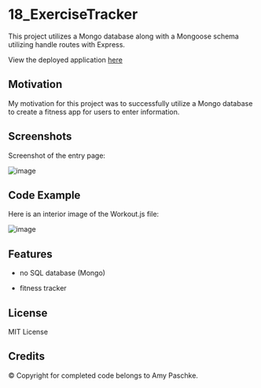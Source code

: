 # 18_ExerciseTracker

This project utilizes a Mongo database along with a Mongoose schema utilizing handle routes with Express.

View the deployed application [here](https://secure-headland-36548.herokuapp.com/)

## Motivation

My motivation for this project was to successfully utilize a Mongo database to create a fitness app for users to enter information.

## Screenshots

Screenshot of the entry page:

![image](https://user-images.githubusercontent.com/70075341/107315816-0eef5200-6a5d-11eb-8938-b7a00c4002aa.JPG)

## Code Example

Here is an interior image of the Workout.js file:

![image](https://user-images.githubusercontent.com/70075341/107315990-5d045580-6a5d-11eb-88c3-12bfbdf7eb55.JPG)

## Features

- no SQL database (Mongo)

- fitness tracker

## License

MIT License

## Credits

&copy; Copyright for completed code belongs to Amy Paschke.
